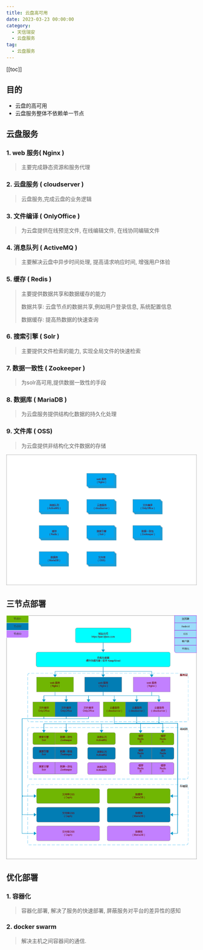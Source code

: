 ```yaml
---
title: 云盘高可用
date: 2023-03-23 00:00:00
category: 
  - 天信瑞安
  - 云盘服务
tag: 
  - 云盘服务
---
```


<!-- more -->

[[toc]]

## 目的

- 云盘的高可用
- 云盘服务整体不依赖单一节点

## 云盘服务

### 1. web 服务( Nginx )

> 主要完成静态资源和服务代理

### 2. 云盘服务 ( cloudserver )

> 云盘服务,完成云盘的业务逻辑

### 3. 文件编译 ( OnlyOffice )

> 为云盘提供在线预览文件, 在线编辑文件, 在线协同编辑文件

### 4. 消息队列 ( ActiveMQ )

> 主要解决云盘中异步时间处理, 提高请求响应时间, 增强用户体验

### 5. 缓存 ( Redis )

> 主要提供数据共享和数据缓存的能力
>
> 数据共享: 云盘节点的数据共享,例如用户登录信息, 系统配置信息
>
> 数据缓存: 提高热数据的快速查询

### 6. 搜索引擎 ( Solr )

> 主要提供文件检索的能力, 实现全局文件的快速检索

### 7. 数据一致性 ( Zookeeper )

> 为solr高可用,提供数据一致性的手段

### 8. 数据库 ( MariaDB )

> 为云盘服务提供结构化数据的持久化处理

### 9. 文件库 ( OSS)

> 为云盘提供非结构化文件数据的存储

![服务列表](./library/服务列表.png)

## 三节点部署

![架构图](./library/架构图.png)

## 优化部署

### 1. 容器化

> 容器化部署, 解决了服务的快速部署, 屏蔽服务对平台的差异性的感知

### 2. docker swarm

> 解决主机之间容器间的通信.
